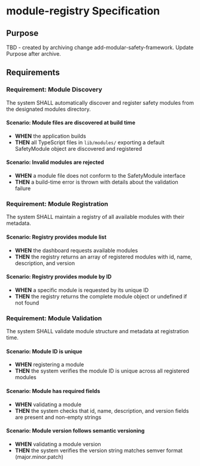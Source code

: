 # module-registry Specification

## Purpose
TBD - created by archiving change add-modular-safety-framework. Update Purpose after archive.
## Requirements
### Requirement: Module Discovery
The system SHALL automatically discover and register safety modules from the designated modules directory.

#### Scenario: Module files are discovered at build time
- **WHEN** the application builds
- **THEN** all TypeScript files in `lib/modules/` exporting a default SafetyModule object are discovered and registered

#### Scenario: Invalid modules are rejected
- **WHEN** a module file does not conform to the SafetyModule interface
- **THEN** a build-time error is thrown with details about the validation failure

### Requirement: Module Registration
The system SHALL maintain a registry of all available modules with their metadata.

#### Scenario: Registry provides module list
- **WHEN** the dashboard requests available modules
- **THEN** the registry returns an array of registered modules with id, name, description, and version

#### Scenario: Registry provides module by ID
- **WHEN** a specific module is requested by its unique ID
- **THEN** the registry returns the complete module object or undefined if not found

### Requirement: Module Validation
The system SHALL validate module structure and metadata at registration time.

#### Scenario: Module ID is unique
- **WHEN** registering a module
- **THEN** the system verifies the module ID is unique across all registered modules

#### Scenario: Module has required fields
- **WHEN** validating a module
- **THEN** the system checks that id, name, description, and version fields are present and non-empty strings

#### Scenario: Module version follows semantic versioning
- **WHEN** validating a module version
- **THEN** the system verifies the version string matches semver format (major.minor.patch)

